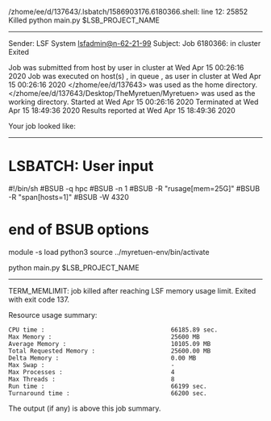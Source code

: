 /zhome/ee/d/137643/.lsbatch/1586903176.6180366.shell: line 12: 25852 Killed                  python main.py $LSB_PROJECT_NAME

------------------------------------------------------------
Sender: LSF System <lsfadmin@n-62-21-99>
Subject: Job 6180366: <NNAgent197000-IMP-sample-length10-hist10> in cluster <dcc> Exited

Job <NNAgent197000-IMP-sample-length10-hist10> was submitted from host <n-62-30-6> by user <s183905> in cluster <dcc> at Wed Apr 15 00:26:16 2020
Job was executed on host(s) <n-62-21-99>, in queue <hpc>, as user <s183905> in cluster <dcc> at Wed Apr 15 00:26:16 2020
</zhome/ee/d/137643> was used as the home directory.
</zhome/ee/d/137643/Desktop/TheMyretuen/Myretuen> was used as the working directory.
Started at Wed Apr 15 00:26:16 2020
Terminated at Wed Apr 15 18:49:36 2020
Results reported at Wed Apr 15 18:49:36 2020

Your job looked like:

------------------------------------------------------------
# LSBATCH: User input
#!/bin/sh
#BSUB -q hpc
#BSUB -n 1
#BSUB -R "rusage[mem=25G]"
#BSUB -R "span[hosts=1]"
#BSUB -W 4320
# end of BSUB options

module -s load python3
source ../myretuen-env/bin/activate

python main.py $LSB_PROJECT_NAME


------------------------------------------------------------

TERM_MEMLIMIT: job killed after reaching LSF memory usage limit.
Exited with exit code 137.

Resource usage summary:

    CPU time :                                   66185.89 sec.
    Max Memory :                                 25600 MB
    Average Memory :                             10105.09 MB
    Total Requested Memory :                     25600.00 MB
    Delta Memory :                               0.00 MB
    Max Swap :                                   -
    Max Processes :                              4
    Max Threads :                                8
    Run time :                                   66199 sec.
    Turnaround time :                            66200 sec.

The output (if any) is above this job summary.

